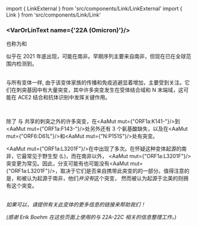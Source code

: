 import { LinkExternal } from 'src/components/Link/LinkExternal'
import { Link } from 'src/components/Link/Link'




<MdxContent filepath="clusters/VoCHeader.md" />

### <VarOrLinText name={'22A (Omicron)'}/>
也称为<VarOrLin name="22A (Omicron)" invert={true}/>和<Who name="Omicron" />

<MdxContent filepath="clusters/OmicronHeader.md" />

<VarOrLin name="22A (Omicron)"/> 似乎在 2021 年底出现，可能在南非。早期序列主要来自南非，但现在已在全球范围内检测到。
<br/><br/>

与所有<Who name="Omicron" />变体一样, 由于该变体家族的传播和免疫逃避显着增加，<VarOrLin name="22A (Omicron)" prefix=""/>主要受到关注。它们在刺突基因中有大量突变，其中许多突变发生在受体结合域和 N 末端域，这可能在 ACE2 结合和抗体识别中发挥关键作用。 
<br/>

<MdxContent filepath="clusters/22A22B_Spike.md" />
<br/>

除了 <VarOrLin name="22A (Omicron)" prefix=""/> 与  <VarOrLin name="21L (Omicron)" prefix=""/> 共享的刺突之外的许多突变，<VarOrLin name="22A (Omicron)" prefix=""/>在<AaMut mut={"ORF1a:K141-"}/>到<AaMut mut={"ORF1a:F143-"}/>处另外还有 3 个氨基酸缺失，以及在<AaMut mut={"ORF6:D61L"}/>和<AaMut mut={"N:P151S"}/>处有突变。

<AaMut mut={"ORF1a:L3201F"}/>在<VarOrLin name="21L (Omicron)" prefix=""/>中出现了多次。在怀疑这种变体起源的南非，它最常见于野生型 (L)，而在南非以外， <AaMut mut={"ORF1a:L3201F"}/> 突变更为常见。因此，分支<VarOrLin name="21L (Omicron)" prefix=""/>可能有也可能没有<AaMut mut={"ORF1a:L3201F"}/>，取决于它们是否来自携带此突变的<VarOrLin name="21L (Omicron)" prefix=""/>的一部分。值得注意的是，<VarOrLin name="22A (Omicron)" prefix=""/>和<VarOrLin name="22B (Omicron)" prefix=""/>被认为起源于南非，他们<i>并没有</i>这个突变， 然而被认为起源于北美的<VarOrLin name="22C (Omicron)" prefix=""/>则拥有这个突变。
<br/><br/>

_如果可以，请提供有关此变体的更多信息的链接来帮助我们！_

_(感谢 Erik Boehm 在这些页面上使用的与 22A-22C 相关的信息整理工作。)_
